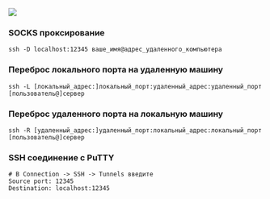 ![](https://github.com/dbudakov/support/blob/master/images/ssh_white.jpg)

### SOCKS проксирование
```
ssh -D localhost:12345 ваше_имя@адрес_удаленного_компьютера
```

### Переброс локального порта на удаленную машину
```
ssh -L [локальный_адрес:]локальный_порт:удаленный_адрес:удаленный_порт [пользователь@]сервер
```

### Переброс удаленного порта на локальную машину
```
ssh -R [удаленный_адрес:]удаленный_порт:локальный_адрес:локальный_порт [пользователь@]сервер
```

### SSH соединение с PuTTY
```
# В Connection -> SSH -> Tunnels введите
Source port: 12345
Destination: localhost:12345
```
